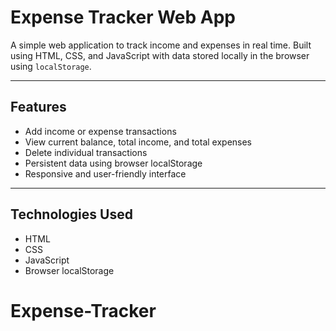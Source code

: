# Expense Tracker Web App

A simple web application to track income and expenses in real time. Built using HTML, CSS, and JavaScript with data stored locally in the browser using `localStorage`.

---

## Features

- Add income or expense transactions
- View current balance, total income, and total expenses
- Delete individual transactions
- Persistent data using browser localStorage
- Responsive and user-friendly interface

---

## Technologies Used

- HTML
- CSS
- JavaScript
- Browser localStorage



# Expense-Tracker
